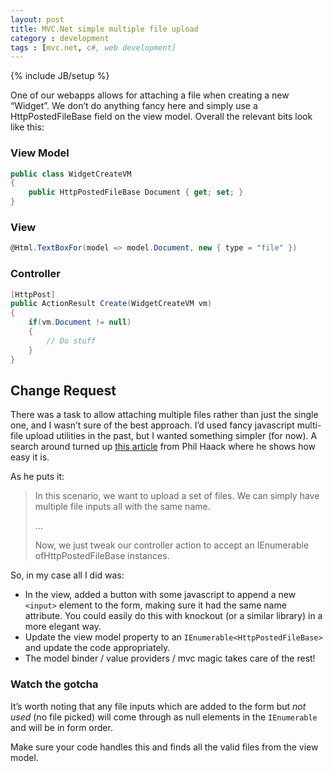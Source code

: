 ```yaml
---
layout: post
title: MVC.Net simple multiple file upload
category : development
tags : [mvc.net, c#, web development]
---
```

{% include JB/setup %}

One of our webapps allows for attaching a file when creating a new “Widget”. We don’t do anything fancy here and simply use a HttpPostedFileBase field on the view model. Overall the relevant bits look like this:

### View Model

```csharp
public class WidgetCreateVM
{
    public HttpPostedFileBase Document { get; set; }
}
```

### View

```csharp
@Html.TextBoxFor(model => model.Document, new { type = "file" })
```

### Controller

```csharp
[HttpPost]
public ActionResult Create(WidgetCreateVM vm)
{
    if(vm.Document != null)
    {
        // Do stuff
    }
}
```

## Change Request
There was a task to allow attaching multiple files rather than just the single one, and I wasn’t sure of the best approach. I’d used fancy javascript multi-file upload utilities in the past, but I wanted something simpler (for now). A search around turned up [this article](http://haacked.com/archive/2010/07/16/uploading-files-with-aspnetmvc.aspx/) from Phil Haack where he shows how easy it is.

As he puts it:

> In this scenario, we want to upload a set of files. We can simply have multiple file inputs all with the same name.
> 
> …
> 
> Now, we just tweak our controller action to accept an IEnumerable ofHttpPostedFileBase instances.

So, in my case all I did was:

* In the view, added a button with some javascript to append a new `<input>` element to the form, making sure it had the same name attribute. You could easily do this with knockout (or a similar library) in a more elegant way.
* Update the view model property to an `IEnumerable<HttpPostedFileBase>` and update the code appropriately.
* The model binder / value providers / mvc magic takes care of the rest!

### Watch the gotcha
It’s worth noting that any file inputs which are added to the form but *not used* (no file picked) will come through as null elements in the `IEnumerable` and will be in form order.

Make sure your code handles this and finds all the valid files from the view model.
